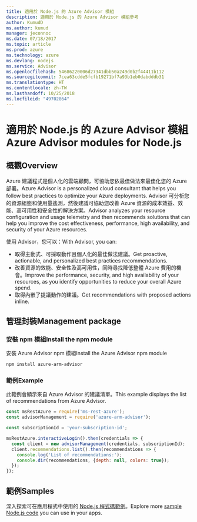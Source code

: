 ```yaml
---
title: 適用於 Node.js 的 Azure Advisor 模組
description: 適用於 Node.js 的 Azure Advisor 模組參考
author: KumudD
ms.author: kumud
manager: jeconnoc
ms.date: 07/18/2017
ms.topic: article
ms.prod: azure
ms.technology: azure
ms.devlang: nodejs
ms.service: Advisor
ms.openlocfilehash: 54686220006d27341dbb50a249d0b2f44411b112
ms.sourcegitcommit: 7cea63cdde5fcfb19271bf7a93b1eb0dabdddb31
ms.translationtype: HT
ms.contentlocale: zh-TW
ms.lasthandoff: 10/25/2018
ms.locfileid: "49702864"
---
```

# <a name="azure-advisor-modules-for-nodejs"></a><span data-ttu-id="569f5-103">適用於 Node.js 的 Azure Advisor 模組</span><span class="sxs-lookup"><span data-stu-id="569f5-103">Azure Advisor modules for Node.js</span></span>

## <a name="overview"></a><span data-ttu-id="569f5-104">概觀</span><span class="sxs-lookup"><span data-stu-id="569f5-104">Overview</span></span>

<span data-ttu-id="569f5-105">Azure 建議程式是個人化的雲端顧問，可協助您依最佳做法來最佳化您的 Azure 部署。</span><span class="sxs-lookup"><span data-stu-id="569f5-105">Azure Advisor is a personalized cloud consultant that helps you follow best practices to optimize your Azure deployments.</span></span> <span data-ttu-id="569f5-106">Advisor 可分析您的資源組態和使用量遙測，然後建議可協助您改善 Azure 資源的成本效益、效能、高可用性和安全性的解決方案。</span><span class="sxs-lookup"><span data-stu-id="569f5-106">Advisor analyzes your resource configuration and usage telemetry and then recommends solutions that can help you improve the cost effectiveness, performance, high availability, and security of your Azure resources.</span></span>

<span data-ttu-id="569f5-107">使用 Advisor，您可以：</span><span class="sxs-lookup"><span data-stu-id="569f5-107">With Advisor, you can:</span></span>
- <span data-ttu-id="569f5-108">取得主動式、可採取動作且個人化的最佳做法建議。</span><span class="sxs-lookup"><span data-stu-id="569f5-108">Get proactive, actionable, and personalized best practices recommendations.</span></span>
- <span data-ttu-id="569f5-109">改善資源的效能、安全性及高可用性，同時尋找降低整體 Azure 費用的機會。</span><span class="sxs-lookup"><span data-stu-id="569f5-109">Improve the performance, security, and high availability of your resources, as you identify opportunities to reduce your overall Azure spend.</span></span>
- <span data-ttu-id="569f5-110">取得內嵌了提議動作的建議。</span><span class="sxs-lookup"><span data-stu-id="569f5-110">Get recommendations with proposed actions inline.</span></span>

## <a name="management-package"></a><span data-ttu-id="569f5-111">管理封裝</span><span class="sxs-lookup"><span data-stu-id="569f5-111">Management package</span></span>

### <a name="install-the-npm-module"></a><span data-ttu-id="569f5-112">安裝 npm 模組</span><span class="sxs-lookup"><span data-stu-id="569f5-112">Install the npm module</span></span>

<span data-ttu-id="569f5-113">安裝 Azure Advisor npm 模組</span><span class="sxs-lookup"><span data-stu-id="569f5-113">Install the Azure Advisor npm module</span></span>

```bash
npm install azure-arm-advisor
```

### <a name="example"></a><span data-ttu-id="569f5-114">範例</span><span class="sxs-lookup"><span data-stu-id="569f5-114">Example</span></span>

<span data-ttu-id="569f5-115">此範例會顯示來自 Azure Advisor 的建議清單。</span><span class="sxs-lookup"><span data-stu-id="569f5-115">This example displays the list of recommendations from Azure Advisor.</span></span>

```javascript
const msRestAzure = require('ms-rest-azure');
const advisorManagement = require('azure-arm-advisor');

const subscriptionId = 'your-subscription-id';

msRestAzure.interactiveLogin().then(credentials => {
  const client = new advisorManagement(credentials, subscriptionId);
  client.recommendations.list().then(recommendations => {
    console.log('List of recommendations:');
    console.dir(recommendations, {depth: null, colors: true});
  });
});
```

## <a name="samples"></a><span data-ttu-id="569f5-116">範例</span><span class="sxs-lookup"><span data-stu-id="569f5-116">Samples</span></span>

<span data-ttu-id="569f5-117">深入探索可在應用程式中使用的 [Node.js 程式碼範例](https://azure.microsoft.com/resources/samples/?platform=nodejs)。</span><span class="sxs-lookup"><span data-stu-id="569f5-117">Explore more [sample Node.js code](https://azure.microsoft.com/resources/samples/?platform=nodejs) you can use in your apps.</span></span>
